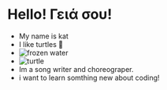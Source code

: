 # Hello! Γειά σου! 

- My name is kat
- I like turtles 🐢
- ![frozen water](https://media.istockphoto.com/photos/horsetail-falls-frozen-picture-id859132106?b=1&k=20&m=859132106&s=170667a&w=0&h=FvRcUY6-AcWdhs12BR13akf8Xyi_mbhYadX9SamxuQg=)
- ![turtle](https://cff2.earth.com/uploads/2021/08/01183459/shutterstock_18061275372-scaled.jpg)
- Im a song writer and choreograper.
- i want to learn somthing new about coding!

